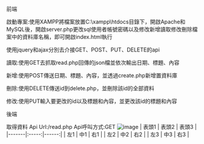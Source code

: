 前端

啟動專案:使用XAMPP將檔案放置C:\xampp\htdocs目錄下，開啟Apache和MySQL後，開啟server.php更改sql使用者帳號密碼以及修改新增讀取修改刪除檔案中的資料庫名稱，即可開啟index.html執行

使用jquery和ajax分別去介接GET、POST、PUT、DELETE的api

讀取:使用GET去抓取read.php回傳的json檔並依次輸出日期、標題、內容

新增:使用POST傳送日期、標題、內容，並透過create.php新增置資料庫

刪除:使用DELETE傳送id到delete.php，並刪除該id的全部資料

修改:使用PUT輸入要更改的id以及標題和內容，並更改該id的標題和內容


後端

取得資料
Api Url:/read.php
Api呼叫方式:GET
![image](![2](https://user-images.githubusercontent.com/102342658/177029505-b2b84264-886a-4dff-8c6d-32192958f567.jpg)
)
| 表頭1 | 表頭2 | 表頭3 |
|-------|:-----:|------:|
| 左1   |  中1  |   右1 |
| 左2   |  中2  |   右2 |
| 左3   |  中3  |   右3 |
